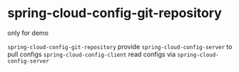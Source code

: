 # spring-cloud-config-git-repository
only for demo

`spring-cloud-config-git-repository` provide `spring-cloud-config-server` to pull configs
`spring-cloud-config-client` read configs via `spring-cloud-config-server`
